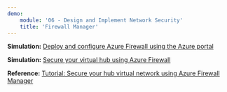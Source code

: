 ```yaml
---
demo:
    module: '06 - Design and Implement Network Security'
    title: 'Firewall Manager'
---
```


**Simulation:** [Deploy and configure Azure Firewall using the Azure portal](https://mslabs.cloudguides.com/guides/AZ-700%20Lab%20Simulation%20-%20Deploy%20and%20configure%20Azure%20Firewall%20using%20the%20Azure%20portal)

**Simulation:** [Secure your virtual hub using Azure Firewall](https://mslabs.cloudguides.com/guides/AZ-700%20Lab%20Simulation%20-%20Secure%20your%20virtual%20hub%20using%20Azure%20Firewall%20Manager)

**Reference:** [Tutorial: Secure your hub virtual network using Azure Firewall Manager](https://learn.microsoft.com/azure/firewall-manager/secure-cloud-network)

